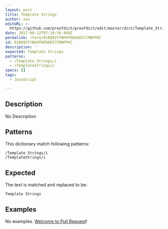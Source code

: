 ```yaml
---
layout: post
title: Template Strings
author: azu
editURL: >-
  https://github.com/proofdict/proofdict/edit/master/dict/Template_Strings--01BQ92YYBHVP6E66D57CMWFPKC.yml
date: 2017-08-12T07:10:59.969Z
permalink: /term/01BQ92YYBHVP6E66D57CMWFPKC
id: 01BQ92YYBHVP6E66D57CMWFPKC
description: ''
expected: Template Strings
patterns:
  - /Template Strings/i
  - /TemplateStrings/i
specs: []
tags:
  - JavaScript

---
```


## Description

No Description 

## Patterns

This dictionary match following patterns:

    /Template Strings/i
    /TemplateStrings/i

## Expected

The text is matched and replaced to be:

    Template Strings

## Examples

No examples. [Welcome to Pull Request](https://github.com/jser/jser.info/edit/master/dict/Template_Strings--01BQ92YYBHVP6E66D57CMWFPKC.yml)!
